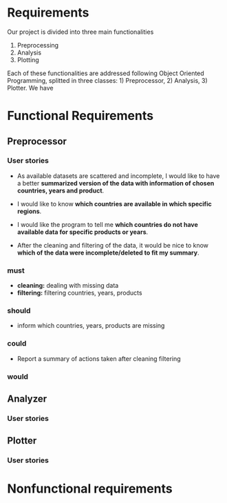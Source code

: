 # Requirements

Our project is divided into three main functionalities

1. Preprocessing
2. Analysis
3. Plotting

Each of these functionalities are addressed following Object Oriented Programming, splitted in three classes: 1) Preprocessor, 2) Analysis, 3) Plotter. We have 

# Functional Requirements


## Preprocessor

### User stories

- As available datasets are scattered and incomplete, I would like to have a better **summarized version of the data with information of chosen countries, years and product**.

- I would like to know **which countries are available in which specific regions**.

- I would like the program to tell me **which countries do not have available data for specific products or years**.

- After the cleaning and filtering of the data, it would be nice to know **which of the data were incomplete/deleted to fit my summary**.

### must

- **cleaning:** dealing with missing data 
- **filtering:** filtering countries, years, products

### should

- inform which countries, years, products are missing

### could

- Report a summary of actions taken after cleaning filtering

### would



## Analyzer
### User stories

## Plotter
### User stories

# Nonfunctional requirements